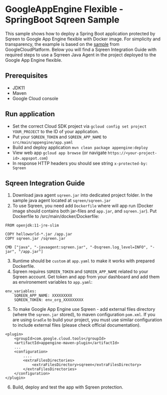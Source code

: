 # GoogleAppEngine Flexible - SpringBoot Sqreen Sample

This sample shows how to deploy a Spring Boot application protected by Sqreen to Google App Engine flexible with Docker image.
For simplicity and transparency, the example is based on the [sample](https://github.com/GoogleCloudPlatform/java-docs-samples/tree/master/flexible/helloworld-springboot) from GoogleCloudPlatform.
Below you will find a Sqreen Integration Guide with required steps to use a Sqrreen Java Agent in the project deployed to the Google App Engine flexible.

## Prerequisites
* JDK11
* Maven
* Google Cloud console

## Run application
* Set the correct Cloud SDK project via `gcloud config set project YOUR_PROJECT` to the ID of your application.
* Put your `SQREEN_TOKEN` and `SQREEN_APP_NAME` to `src/main/appengine/app.yaml`
* Build and deploy application `mvn clean package appengine:deploy`
* View web app `gcloud app browse` (or navigate `https://<your-project-id>.appspot.com`)
* In response HTTP headers you should see string `x-protected-by: Sqreen`

## Sqreen Integration Guide
1. Download java agent `sqreen.jar` into dedicated project folder. In the sample java agent located at `sqreen/sqreen.jar`
2. To use Sqreen, you need add `Dockerfile` where will app run (Docker image should contains both jar-files and `app.jar`, and `sqreen.jar`). Put Dockerfile to /src/main/docker/Dockerfile:
```
FROM openjdk:11-jre-slim

COPY helloworld-*.jar /app.jar
COPY sqreen.jar /sqreen.jar

CMD ["java", "-javaagent:sqreen.jar", "-Dsqreen.log_level=INFO", "-jar", "/app.jar"]
```
3. Runtime should be `custom` at `app.yaml` to make it works with prepared Dockerfile.
4. Sqreen requires `SQREEN_TOKEN` and `SQREEN_APP_NAME` related to your Sqreen account. Get token and app from your dashboard and add them as environement variables to `app.yaml`:
```
env_variables:
    SQREEN_APP_NAME: XXXXXXXXX
    SQREEN_TOKEN: env_org_XXXXXXXXX
```
5. To make Google App Engine use Sqreen - add external files directory (where the `sqreen.jar` stored), to maven configuration `pom.xml`. If you are using `Gradle` to build your project, you must use similar configuration to include external files (please check official documentation).
```
<plugin>
    <groupId>com.google.cloud.tools</groupId>
    <artifactId>appengine-maven-plugin</artifactId>
    ...
    <configuration>
        ....
        <extraFilesDirectories>
            <extraFilesDirectory>sqreen</extraFilesDirectory>
        </extraFilesDirectories>
    </configuration>
</plugin>
```

6. Build, deploy and test the app with Sqreen protection.